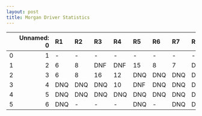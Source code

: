 ```yaml
---
layout: post 
title: Morgan Driver Statistics
--- 
```


|    |   Unnamed: 0 | R1   | R2   | R3   | R4   | R5   | R6   | R7   | R8   | R9   | R10   | R11   | R12   |
|---:|-------------:|:-----|:-----|:-----|:-----|:-----|:-----|:-----|:-----|:-----|:------|:------|:------|
|  0 |            1 | -    | -    | -    | -    | -    | -    | -    | -    | -    | -     | -     | -     |
|  1 |            2 | 6    | 8    | DNF  | DNF  | 15   | 8    | 7    | DNF  | DNF  | 9     | DNF   | DNF   |
|  2 |            3 | 6    | 8    | 16   | 12   | DNQ  | DNQ  | DNQ  | DNQ  | DNQ  | 5     | DNQ   | DNF   |
|  3 |            4 | DNQ  | DNQ  | DNQ  | 10   | DNF  | DNQ  | DNQ  | DNQ  | DNQ  | DNQ   | DNQ   | -     |
|  4 |            5 | DNQ  | DNQ  | DNQ  | DNQ  | DNQ  | DNQ  | DNQ  | DNQ  | -    | DNQ   | -     | -     |
|  5 |            6 | DNQ  | -    | -    | -    | DNQ  | -    | DNQ  | DNQ  | DNQ  | nan   | nan   | nan   |
